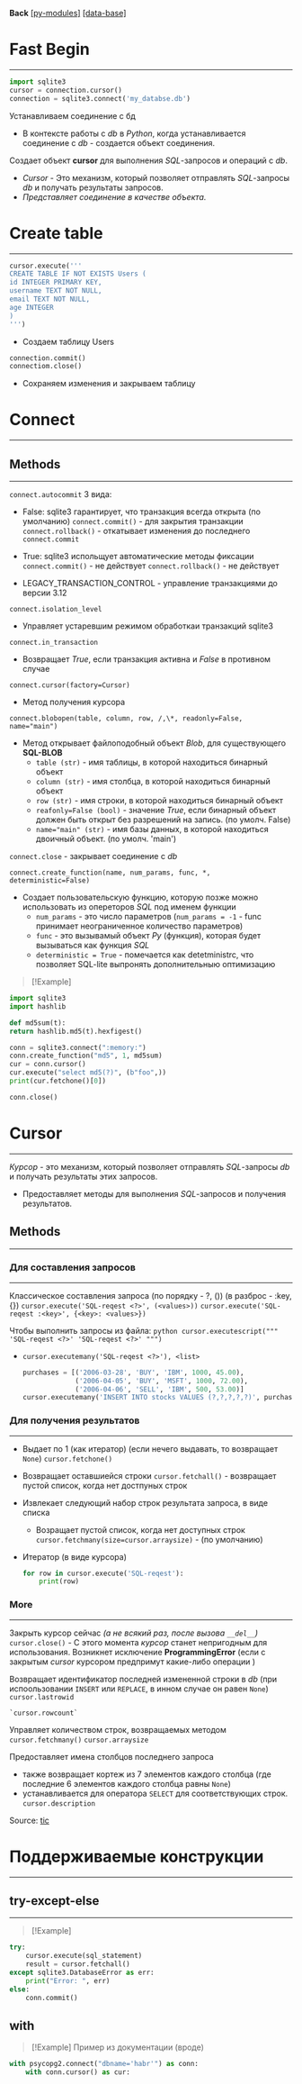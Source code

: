 **Back**
[[py-modules]](py-modules.md)
[[data-base]](data-base.md)

# Fast Begin
---
```python
import sqlite3
cursor = connection.cursor()
connection = sqlite3.connect('my_databse.db')
```
Устанавливаем соединение с бд
- В контексте работы с *db* в *Python*, когда устанавливается соединение с *db* - создается объект соединения.

Создает объект **cursor** для выполнения *SQL*-запросов и операций с *db*.
- *Cursor* - Это механизм, который позволяет отправлять *SQL*-запросы *db* и получать результаты запросов.
- *Представляет соединение в качестве объекта.*

# Create table
---
```python
cursor.execute('''
CREATE TABLE IF NOT EXISTS Users (
id INTEGER PRIMARY KEY,
username TEXT NOT NULL,
email TEXT NOT NULL,
age INTEGER
)
''')
```
- Создаем таблицу Users
```python
connection.commit()
connectiom.close()
```
- Сохраняем изменения и закрываем таблицу
# Connect
---

## Methods
---
`connect.autocommit`
3 вида: 
- False: sqlite3 гарантирует, что транзакция всегда открыта (по умолчанию)
    `connect.commit()` - для закрытия транзакции
    `connect.rollback()` - откатывает изменения до последнего `connect.commit`

- True: sqlite3 испольщует автоматические методы фиксации
    `connect.commit()` - не действует
    `connect.rollback()` - не действует

- LEGACY_TRANSACTION_CONTROL - управление транзакциями до версии 3.12

`connect.isolation_level`
- Управляет устаревшим режимом обработкаи транзакций sqlite3

`connect.in_transaction`
- Возвращает *True*, если транзакция активна и *False* в противном случае

`connect.cursor(factory=Cursor)`
- Метод получения курсора 

`connect.blobopen(table, column, row, /,\*, readonly=False, name="main")`
- Метод открывает файлоподобный объект *Blob*, для существующего **SQL-BLOB**
    - `table (str)` - имя таблицы, в которой находиться бинарный объект
    - `column (str)` - имя столбца, в которой находиться бинарный объект
    - `row (str)` - имя строки, в которой находиться бинарный объект
    - `reafonly=False (bool)` - значение *True*, если бинарный объект должен быть открыт без разрешений на запись. (по умолч. False)
    - `name="main" (str)` - имя базы данных, в которой находиться двоичный объект. (по умолч. 'main') 

`connect.close` - закрывает соединение с *db*

`connect.create_function(name, num_params, func, *, deterministic=False)`
- Создает пользовательскую функцию, которую позже можно использовать из опереторов *SQL* под именем функции
    - `num_params` - это число параметров (`num_params = -1` - func принимает неограниченное количество параметров)
    - `func` - это вызывамый объект *Py* (функция), которая будет вызываться как функция *SQL*
    - `deterministic = True` - помечается как detetministrc, что позволяет SQL-lite выпронять дополнительныю оптимизацию
>[!Example]
```python
import sqlite3
import hashlib

def md5sum(t):
return hashlib.md5(t).hexfigest()

conn = sqlite3.connect(":memory:")
conn.create_function("md5", 1, md5sum)
cur = conn.cursor()
cur.execute("select md5(?)", (b"foo",))
print(cur.fetchone()[0])

conn.close()
```


# Cursor
---
*Курсор* - это механизм, который позволяет отправлять *SQL*-запросы *db* и получать результаты этих запросов. 
- Предоставляет методы для выполнения *SQL*-запросов и получения результатов. 

## Methods
---

### Для составления запросов
---
Классическое составления запроса (по порядку - ?, ()) (в разброс - :key, {})
     `cursor.execute('SQL-reqest <?>', (<values>))`
     `cursor.execute('SQL-reqest :<key>', {<key>: <values>})`

Чтобы выполнить запросы из файла:
    ```python
    cursor.executescript("""
        'SQL-reqest <?>'
        'SQL-reqest <?>'
    """)
    ```

- `cursor.executemany('SQL-reqest <?>'), <list>`
    ```python
    purchases = [('2006-03-28', 'BUY', 'IBM', 1000, 45.00),
                 ('2006-04-05', 'BUY', 'MSFT', 1000, 72.00),
                 ('2006-04-06', 'SELL', 'IBM', 500, 53.00)]
    cursor.executemany('INSERT INTO stocks VALUES (?,?,?,?,?)', purchases)
    ```


### Для получения результатов
---
- Выдает по 1 (как итератор) (если нечего выдавать, то возвращает `None`)
    `cursor.fetchone()`

- Возвращает оставшиейся строки
    `cursor.fetchall()` - возвращает пустой список, когда нет достпуных строк

- Извлекает следующий набор строк результата запроса, в виде списка
    - Возращает пустой список, когда нет доступных строк
        `cursor.fetchmany(size=cursor.arraysize)` - (по умолчанию)

- Итератор (в виде курсора)
    ```python
    for row in cursor.execute('SQL-reqest'):
        print(row)
    ```

### More
---
Закрыть курсор сейчас *(а не всякий раз, после вызова `__del__`)* 
    `cursor.close()` 
    - С этого момента *курсор* станет непригодным для использования. Возникнет исключение **ProgrammingError** (если с закрытым *cursor* курсором предпримут какие-либо операции )

Возвращает идентификатор последней измененной строки в *db* (при испоользовании `INSERT` или `REPLACE`, в инном случае он равен `None`)
    `cursor.lastrowid`

    `cursor.rowcount` 

Управляет количеством строк, возвращаемых методом `cursor.fetchmany()`
    `cursor.arraysize`

Предоставляет имена столбцов последнего запроса
- также возвращает кортеж из 7 элементов каждого столбца (где последние 6 элементов каждого столбца равны `None`)
- устанавливается для оператора `SELECT` для соответствующих строк.
    `cursor.description` 

Source: [tic](https://docs-python.ru/standart-library/modul-sqlite3-python/obekt-connection-modulja-sqlite3/)




# Поддерживаемые конструкции
---
## try-except-else
---
>[!Example]
```python
try:
    cursor.execute(sql_statement)
    result = cursor.fetchall()
except sqlite3.DatabaseError as err:
    print("Error: ", err)
else:
    conn.commit()
```
## with
>[!Example] Пример из документации (вроде)
```python
with psycopg2.connect("dbname='habr'") as conn:
    with conn.cursor() as cur:
```
